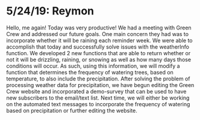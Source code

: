 5/24/19: Reymon
================

Hello, me again! Today was very productive! We had a meeting with Green Crew and addressed our future goals. One main concern they had was to incorporate whether it will be raining each reminder week. We were able to accomplish that today and successfully solve issues with the weatherInfo function. We developed 2 new functions that are able to return whether or not it will be drizzling, raining, or snowing as well as how many days those conditions will occur. As such, using this information, we will modify a function that determines the frequency of watering trees, based on temperature, to also include the precipitation. After solving the problem of processing weather data for precipitation, we have begun editing the Green Crew website and incorporated a demo-survey that can be used to have new subscribers to the email/text list. Next time, we will either be working on the automated text messages to incorporate the frequency of watering based on precipitation or further editing the website.

